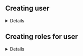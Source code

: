 ## Creating user
<details>

### Generate private key
```
openssl genrsa -out rafael.key 2048
```
#### generates rafael.key

---
### Create Certificate Signing Request (CSR)
```
openssl req -new -key rafael.key -out rafael.csr -subj "/CN=rafael/O=development"
```

#### generates rafael.csr

---
### Sign the certificate using Kubernetes CA:
```
sudo openssl x509 -req -in rafael.csr \
    -CA /etc/kubernetes/pki/ca.crt \
    -CAkey /etc/kubernetes/pki/ca.key \
    -CAcreateserial \
    -out rafael.crt -days 365
```

#### generates rafael.crt

---

### Change cluster context
```
kubectl config set-credentials rafael --client-certificate=rafael.crt --client-key=rafael.key
kubectl config set-context rafael-context --cluster=your-cluster-name --user=rafael --namespace=my-apps
kubectl config use-context rafael-context
```

### Validate if all the commands worked
```
kubectl config current-context
```

#### And find for "current-context: rafael-context" 
___

</details>

## Creating roles for user

<details>

### Change cluster context
```
config use-context minikube
```
```
kubectl apply -f role.yaml
```

</details>


